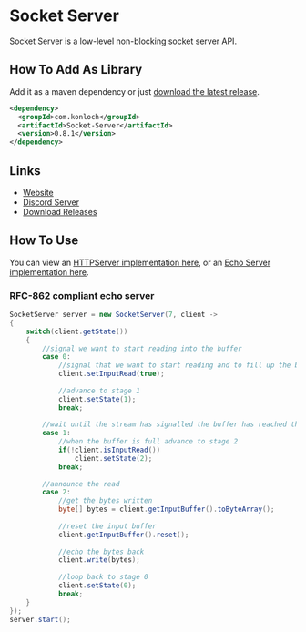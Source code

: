 # Socket Server
Socket Server is a low-level non-blocking socket server API.

## How To Add As Library
Add it as a maven dependency or just [download the latest release](https://github.com/Konloch/Socket-Server/releases).
```xml
<dependency>
  <groupId>com.konloch</groupId>
  <artifactId>Socket-Server</artifactId>
  <version>0.8.1</version>
</dependency>
```

## Links
* [Website](https://konloch.com/Socket-Server/)
* [Discord Server](https://discord.gg/aexsYpfMEf)
* [Download Releases](https://github.com/Konloch/Socket-Server/releases)

## How To Use
You can view an [HTTPServer implementation here](https://github.com/Konloch/TinyHTTPServer), or an [Echo Server implementation here](https://github.com/Konloch/Socket-Server/tree/main/Return-Carriage-Echo-Server).

### RFC-862 compliant echo server
```java
SocketServer server = new SocketServer(7, client -> 
{
    switch(client.getState())
    {
        //signal we want to start reading into the buffer
        case 0:
            //signal that we want to start reading and to fill up the buffer
            client.setInputRead(true);
            
            //advance to stage 1
            client.setState(1);
            break;
            
        //wait until the stream has signalled the buffer has reached the end
        case 1:
            //when the buffer is full advance to stage 2
            if(!client.isInputRead())
                client.setState(2);
            break;
            
        //announce the read
        case 2:
            //get the bytes written
            byte[] bytes = client.getInputBuffer().toByteArray();
            
            //reset the input buffer
            client.getInputBuffer().reset();
        
            //echo the bytes back
            client.write(bytes);
            
            //loop back to stage 0
            client.setState(0);
            break;
    }
});
server.start();
```
